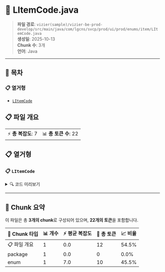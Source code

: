 # 📄 LItemCode.java

> **파일 경로**: `vizier(sample)/vizier-be-prod-develop/src/main/java/com/lgcns/svcp/prod/ui/prod/enums/item/LItemCode.java`  
> **생성일**: 2025-10-13  
> **Chunk 수**: 3개  
> **언어**: Java
---

## 📑 목차

### 📋 열거형
- [`LItemCode`](#enum-litemcode)


## 📋 파일 개요

| | |
|--|--|
| ⚡ **총 복잡도**: 7 | 📊 **총 토큰 수**: 22 |





## 📋 열거형

### <a id="enum-litemcode"></a>📋 `LItemCode`


<details>
<summary>🔍 코드 미리보기</summary>

```java
public enum LItemCode {
    C,
    G,
    O,
    B,
    R
}...
```

**Chunk 정보**
- 🆔 **ID**: `335165f415e7`
- 📍 **라인**: 3-3

</details>

---



## 🧩 Chunk 요약

이 파일은 총 **3개의 chunk**로 구성되어 있으며, **22개의 토큰**을 포함합니다.

| 🧩 Chunk 타입 | 📊 개수 | ⚡ 평균 복잡도 | 📝 총 토큰 | 📈 비율 |
|---------------|--------|-------------|----------|--------|
| 📋 파일 개요 | 1 | 0.0 | 12 | 54.5% |
| package | 1 | 0.0 | 0 | 0.0% |
| enum | 1 | 7.0 | 10 | 45.5% |

